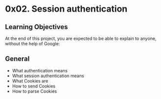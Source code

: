 # 0x02. Session authentication

## Learning Objectives

At the end of this project, you are expected to be able to explain to anyone, without the help of Google:

## General

- What authentication means
- What session authentication means
- What Cookies are
- How to send Cookies
- How to parse Cookies

